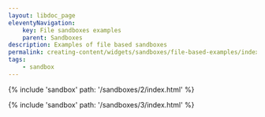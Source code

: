 ```yaml
---
layout: libdoc_page
eleventyNavigation:
    key: File sandboxes examples
    parent: Sandboxes
description: Examples of file based sandboxes
permalink: creating-content/widgets/sandboxes/file-based-examples/index.html
tags:
    - sandbox
---
```

{% include 'sandbox' path: '/sandboxes/2/index.html' %}

{% include 'sandbox' path: '/sandboxes/3/index.html' %}
